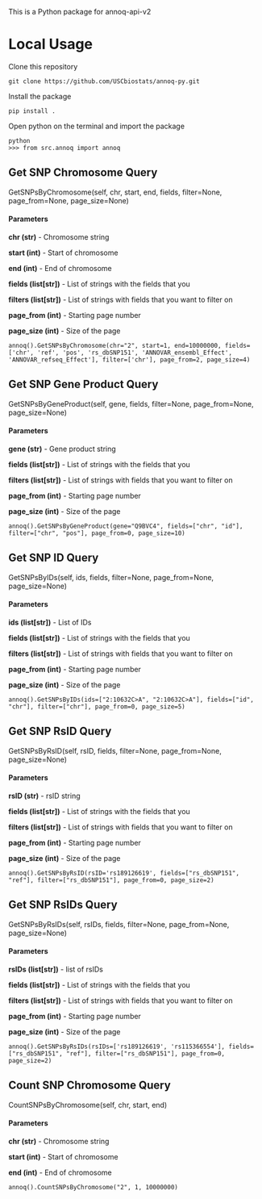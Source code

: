 This is a Python package for annoq-api-v2

# Local Usage

Clone this repository
```
git clone https://github.com/USCbiostats/annoq-py.git
```

Install the package 
```
pip install .
```

Open python on the terminal and import the package
```
python 
>>> from src.annoq import annoq
```

## Get SNP Chromosome Query
GetSNPsByChromosome(self, chr, start, end, fields, filter=None, page_from=None, page_size=None)

#### Parameters

**chr (str)** -  Chromosome string

**start (int)** - Start of chromosome

**end (int)** - End of chromosome

**fields (list[str])** - List of strings with the fields that you

**filters (list[str])** - List of strings with fields that you want to filter on

**page_from (int)** - Starting page number

**page_size (int)** - Size of the page
```
annoq().GetSNPsByChromosome(chr="2", start=1, end=10000000, fields=['chr', 'ref', 'pos', 'rs_dbSNP151', 'ANNOVAR_ensembl_Effect', 'ANNOVAR_refseq_Effect'], filter=['chr'], page_from=2, page_size=4)
```


## Get SNP Gene Product Query
GetSNPsByGeneProduct(self, gene, fields, filter=None, page_from=None, page_size=None)

#### Parameters 

**gene (str)** -  Gene product string

**fields (list[str])** - List of strings with the fields that you

**filters (list[str])** - List of strings with fields that you want to filter on

**page_from (int)** - Starting page number

**page_size (int)** - Size of the page

```
annoq().GetSNPsByGeneProduct(gene="Q9BVC4", fields=["chr", "id"], filter=["chr", "pos"], page_from=0, page_size=10)
```

## Get SNP ID Query
GetSNPsByIDs(self, ids, fields, filter=None, page_from=None, page_size=None)

#### Parameters 

**ids (list[str])** -  List of IDs

**fields (list[str])** - List of strings with the fields that you

**filters (list[str])** - List of strings with fields that you want to filter on

**page_from (int)** - Starting page number

**page_size (int)** - Size of the page

```
annoq().GetSNPsByIDs(ids=["2:10632C>A", "2:10632C>A"], fields=["id", "chr"], filter=["chr"], page_from=0, page_size=5)
```

## Get SNP RsID Query
GetSNPsByRsID(self, rsID, fields, filter=None, page_from=None, page_size=None)

#### Parameters 

**rsID (str)** -  rsID string

**fields (list[str])** - List of strings with the fields that you

**filters (list[str])** - List of strings with fields that you want to filter on

**page_from (int)** - Starting page number

**page_size (int)** - Size of the page

```
annoq().GetSNPsByRsID(rsID='rs189126619', fields=["rs_dbSNP151", "ref"], filter=["rs_dbSNP151"], page_from=0, page_size=2)
```

## Get SNP RsIDs Query
GetSNPsByRsIDs(self, rsIDs, fields, filter=None, page_from=None, page_size=None)

#### Parameters 

**rsIDs (list[str])** -  list of rsIDs

**fields (list[str])** - List of strings with the fields that you

**filters (list[str])** - List of strings with fields that you want to filter on

**page_from (int)** - Starting page number

**page_size (int)** - Size of the page

```
annoq().GetSNPsByRsIDs(rsIDs=['rs189126619', 'rs115366554'], fields=["rs_dbSNP151", "ref"], filter=["rs_dbSNP151"], page_from=0, page_size=2)
```

## Count SNP Chromosome Query
CountSNPsByChromosome(self, chr, start, end)

#### Parameters

**chr (str)** -  Chromosome string

**start (int)** - Start of chromosome

**end (int)** - End of chromosome

```
annoq().CountSNPsByChromosome("2", 1, 10000000)
```